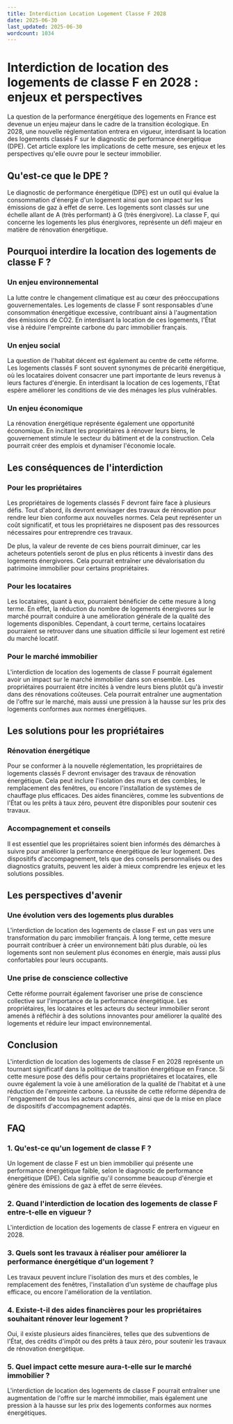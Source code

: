 ```yaml
---
title: Interdiction Location Logement Classe F 2028
date: 2025-06-30
last_updated: 2025-06-30
wordcount: 1034
---
```


# Interdiction de location des logements de classe F en 2028 : enjeux et perspectives

La question de la performance énergétique des logements en France est devenue un enjeu majeur dans le cadre de la transition écologique. En 2028, une nouvelle réglementation entrera en vigueur, interdisant la location des logements classés F sur le diagnostic de performance énergétique (DPE). Cet article explore les implications de cette mesure, ses enjeux et les perspectives qu'elle ouvre pour le secteur immobilier.

## Qu'est-ce que le DPE ?

Le diagnostic de performance énergétique (DPE) est un outil qui évalue la consommation d'énergie d'un logement ainsi que son impact sur les émissions de gaz à effet de serre. Les logements sont classés sur une échelle allant de A (très performant) à G (très énergivore). La classe F, qui concerne les logements les plus énergivores, représente un défi majeur en matière de rénovation énergétique.

## Pourquoi interdire la location des logements de classe F ?

### Un enjeu environnemental

La lutte contre le changement climatique est au cœur des préoccupations gouvernementales. Les logements de classe F sont responsables d'une consommation énergétique excessive, contribuant ainsi à l'augmentation des émissions de CO2. En interdisant la location de ces logements, l'État vise à réduire l'empreinte carbone du parc immobilier français.

### Un enjeu social

La question de l'habitat décent est également au centre de cette réforme. Les logements classés F sont souvent synonymes de précarité énergétique, où les locataires doivent consacrer une part importante de leurs revenus à leurs factures d'énergie. En interdisant la location de ces logements, l'État espère améliorer les conditions de vie des ménages les plus vulnérables.

### Un enjeu économique

La rénovation énergétique représente également une opportunité économique. En incitant les propriétaires à rénover leurs biens, le gouvernement stimule le secteur du bâtiment et de la construction. Cela pourrait créer des emplois et dynamiser l'économie locale.

## Les conséquences de l'interdiction

### Pour les propriétaires

Les propriétaires de logements classés F devront faire face à plusieurs défis. Tout d'abord, ils devront envisager des travaux de rénovation pour rendre leur bien conforme aux nouvelles normes. Cela peut représenter un coût significatif, et tous les propriétaires ne disposent pas des ressources nécessaires pour entreprendre ces travaux.

De plus, la valeur de revente de ces biens pourrait diminuer, car les acheteurs potentiels seront de plus en plus réticents à investir dans des logements énergivores. Cela pourrait entraîner une dévalorisation du patrimoine immobilier pour certains propriétaires.

### Pour les locataires

Les locataires, quant à eux, pourraient bénéficier de cette mesure à long terme. En effet, la réduction du nombre de logements énergivores sur le marché pourrait conduire à une amélioration générale de la qualité des logements disponibles. Cependant, à court terme, certains locataires pourraient se retrouver dans une situation difficile si leur logement est retiré du marché locatif.

### Pour le marché immobilier

L'interdiction de location des logements de classe F pourrait également avoir un impact sur le marché immobilier dans son ensemble. Les propriétaires pourraient être incités à vendre leurs biens plutôt qu'à investir dans des rénovations coûteuses. Cela pourrait entraîner une augmentation de l'offre sur le marché, mais aussi une pression à la hausse sur les prix des logements conformes aux normes énergétiques.

## Les solutions pour les propriétaires

### Rénovation énergétique

Pour se conformer à la nouvelle réglementation, les propriétaires de logements classés F devront envisager des travaux de rénovation énergétique. Cela peut inclure l'isolation des murs et des combles, le remplacement des fenêtres, ou encore l'installation de systèmes de chauffage plus efficaces. Des aides financières, comme les subventions de l'État ou les prêts à taux zéro, peuvent être disponibles pour soutenir ces travaux.

### Accompagnement et conseils

Il est essentiel que les propriétaires soient bien informés des démarches à suivre pour améliorer la performance énergétique de leur logement. Des dispositifs d'accompagnement, tels que des conseils personnalisés ou des diagnostics gratuits, peuvent les aider à mieux comprendre les enjeux et les solutions possibles.

## Les perspectives d'avenir

### Une évolution vers des logements plus durables

L'interdiction de location des logements de classe F est un pas vers une transformation du parc immobilier français. À long terme, cette mesure pourrait contribuer à créer un environnement bâti plus durable, où les logements sont non seulement plus économes en énergie, mais aussi plus confortables pour leurs occupants.

### Une prise de conscience collective

Cette réforme pourrait également favoriser une prise de conscience collective sur l'importance de la performance énergétique. Les propriétaires, les locataires et les acteurs du secteur immobilier seront amenés à réfléchir à des solutions innovantes pour améliorer la qualité des logements et réduire leur impact environnemental.

## Conclusion

L'interdiction de location des logements de classe F en 2028 représente un tournant significatif dans la politique de transition énergétique en France. Si cette mesure pose des défis pour certains propriétaires et locataires, elle ouvre également la voie à une amélioration de la qualité de l'habitat et à une réduction de l'empreinte carbone. La réussite de cette réforme dépendra de l'engagement de tous les acteurs concernés, ainsi que de la mise en place de dispositifs d'accompagnement adaptés.

## FAQ

### 1. Qu'est-ce qu'un logement de classe F ?

Un logement de classe F est un bien immobilier qui présente une performance énergétique faible, selon le diagnostic de performance énergétique (DPE). Cela signifie qu'il consomme beaucoup d'énergie et génère des émissions de gaz à effet de serre élevées.

### 2. Quand l'interdiction de location des logements de classe F entre-t-elle en vigueur ?

L'interdiction de location des logements de classe F entrera en vigueur en 2028.

### 3. Quels sont les travaux à réaliser pour améliorer la performance énergétique d'un logement ?

Les travaux peuvent inclure l'isolation des murs et des combles, le remplacement des fenêtres, l'installation d'un système de chauffage plus efficace, ou encore l'amélioration de la ventilation.

### 4. Existe-t-il des aides financières pour les propriétaires souhaitant rénover leur logement ?

Oui, il existe plusieurs aides financières, telles que des subventions de l'État, des crédits d'impôt ou des prêts à taux zéro, pour soutenir les travaux de rénovation énergétique.

### 5. Quel impact cette mesure aura-t-elle sur le marché immobilier ?

L'interdiction de location des logements de classe F pourrait entraîner une augmentation de l'offre sur le marché immobilier, mais également une pression à la hausse sur les prix des logements conformes aux normes énergétiques.